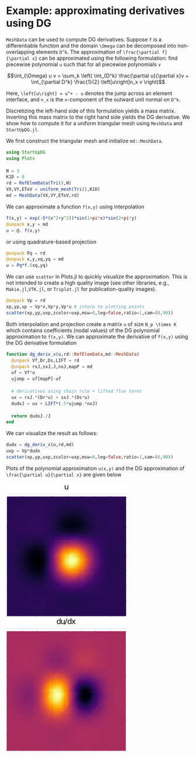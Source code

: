 # Example: approximating derivatives using DG

`MeshData` can be used to compute DG derivatives. Suppose ``f`` is a differentiable function and the domain ``\Omega`` can be decomposed into non-overlapping elements ``D^k``. The approximation of ``\frac{\partial f}{\partial x}`` can be approximated using the following formulation: find piecewise polynomial ``u`` such that for all piecewise polynomials ``v``
```math
\int_{\Omega} u v = \sum_k \left( \int_{D^k} \frac{\partial u}{\partial x}v + \int_{\partial D^k} \frac{1}{2} \left[u\right]n_x v \right)
```
Here, ``\left[u\right] = u^+ - u`` denotes the jump across an element interface, and ``n_x`` is the ``x``-component of the outward unit normal on ``D^k``.

Discretizing the left-hand side of this formulation yields a mass matrix. Inverting this mass matrix to the right hand side yields the DG derivative. We show how to compute it for a uniform triangular mesh using `MeshData` and `StartUpDG.jl`.

We first construct the triangular mesh and initialize `md::MeshData`.
```julia
using StartUpDG
using Plots

N = 3
K1D = 8
rd = RefElemData(Tri(),N)
VX,VY,EToV = uniform_mesh(Tri(),K1D)
md = MeshData(VX,VY,EToV,rd)
```
We can approximate a function ``f(x,y)`` using interpolation
```julia
f(x,y) = exp(-5*(x^2+y^2))*sin(1+pi*x)*sin(2+pi*y)
@unpack x,y = md
u = @. f(x,y)
```
or using quadrature-based projection
```julia
@unpack Pq = rd
@unpack x,y,xq,yq = md
u = Pq*f.(xq,yq)
```
We can use `scatter` in Plots.jl to quickly visualize the approximation. This is not intended to create a high quality image (see other libraries, e.g., `Makie.jl`,`VTK.jl`, or `Triplot.jl` for publication-quality images).
```julia
@unpack Vp = rd
xp,yp,up = Vp*x,Vp*y,Vp*u # interp to plotting points
scatter(xp,yp,uxp,zcolor=uxp,msw=0,leg=false,ratio=1,cam=(0,90))
```
Both interpolation and projection create a matrix `u` of size ``N_p \times K`` which contains coefficients (nodal values) of the DG polynomial approximation to ``f(x,y)``. We can approximate the derivative of ``f(x,y)`` using the DG derivative formulation
```julia
function dg_deriv_x(u,rd::RefElemData,md::MeshData)
  @unpack Vf,Dr,Ds,LIFT = rd
  @unpack rxJ,sxJ,J,nxJ,mapP = md
  uf = Vf*u
  ujump = uf[mapP]-uf

  # derivatives using chain rule + lifted flux terms
  ux = rxJ.*(Dr*u) + sxJ.*(Ds*u)  
  dudxJ = ux + LIFT*(.5*ujump.*nxJ)

  return dudxJ./J
end
```
We can visualize the result as follows:
```julia
dudx = dg_deriv_x(u,rd,md)
uxp = Vp*dudx
scatter(xp,yp,uxp,zcolor=uxp,msw=0,leg=false,ratio=1,cam=(0,90))
```
Plots of the polynomial approximation ``u(x,y)`` and the DG approximation of ``\frac{\partial u}{\partial x}`` are given below

![u](assets/u.png)
![dudx](assets/dudx.png)
 ⠀
